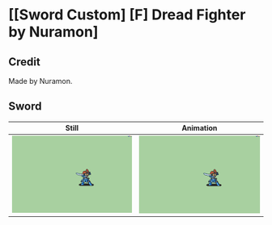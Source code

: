 # [\[Sword Custom\] \[F\] Dread Fighter by Nuramon]

## Credit

Made by Nuramon.
	
## Sword

| Still | Animation |
| :---: | :-------: |
| ![Sword still](./Sword_000.png) | ![Sword animation](./Sword.gif) |
